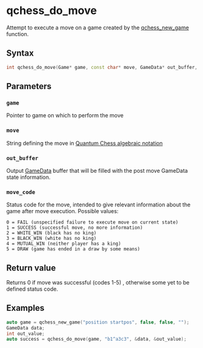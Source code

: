 # qchess_do_move
Attempt to execute a move on a game created by the [qchess_new_game](./qchess_new_game.md) function.
## Syntax
```cpp
int qchess_do_move(Game* game, const char* move, GameData* out_buffer, int* move_code);
```
## Parameters
### ```game```
Pointer to game on which to perform the move

### ```move```
String defining the move in [Quantum Chess algebraic notation](../qc_algebraic_notation.md)

### ```out_buffer```
Output [GameData](./GameData.md) buffer that will be filled with the post move GameData state information.

### ```move_code```
Status code for the move, intended to give relevant information about the game after move execution. Possible values:
```
0 = FAIL (unspecified failure to execute move on current state)
1 = SUCCESS (successful move, no more information)
2 = WHITE_WIN (black has no king)
3 = BLACK_WIN (white has no king)
4 = MUTUAL_WIN (neither player has a king)
5 = DRAW (game has ended in a draw by some means)
```

## Return value
Returns 0 if move was successful (codes 1-5) , otherwise some yet to be defined status code.

## Examples
```cpp
auto game = qchess_new_game("position startpos", false, false, "");
GameData data;
int out_value;
auto success = qchess_do_move(game, "b1^a3c3", &data, &out_value);
```

